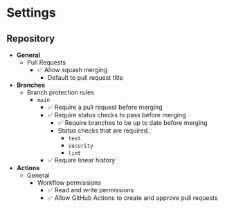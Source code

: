 # Settings

## Repository

- **General**
  - Pull Requests
    - ✅ Allow squash merging
      - Default to pull request title
- **Branches**
  - Branch protection rules
    - `main`
      - ✅ Require a pull request before merging
      - ✅ Require status checks to pass before merging
        - ✅ Require branches to be up to date before merging
        - Status checks that are required.
          - `test`
          - `security`
          - `lint`
      - ✅ Require linear history
- **Actions**
  - General
    - Workflow permissions
      - ✅ Read and write permissions
      - ✅ Allow GitHub Actions to create and approve pull requests
